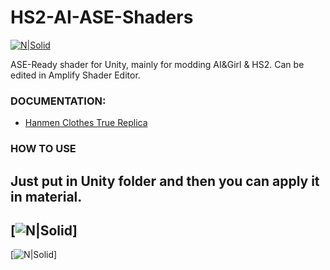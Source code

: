 # HS2-AI-ASE-Shaders
[![N|Solid](http://amplify.pt/wp-content/uploads/2016/08/icon_precise_v1_90.png)](http://amplify.pt/unity/amplify-shader-editor/)

ASE-Ready shader for Unity, mainly for modding AI&Girl & HS2. Can be edited in Amplify Shader Editor.

### DOCUMENTATION:
- [Hanmen Clothes True Replica](https://github.com/Hanmen-lab/HS2-AI-ASE-Shaders/blob/master/Shaders%20ASE/Hanmen%20Clothes%20True%20Replica%20Opaque%20DOCUMENTATION.md)


### HOW TO USE
Just put in Unity folder and then you can apply it in material.
---
[![N|Solid](https://github.com/Hanmen-lab/HS2-AI-ASE-Shaders/blob/master/3.png)]
---
[![N|Solid](https://github.com/Hanmen-lab/HS2-AI-ASE-Shaders/blob/master/2.png)]
